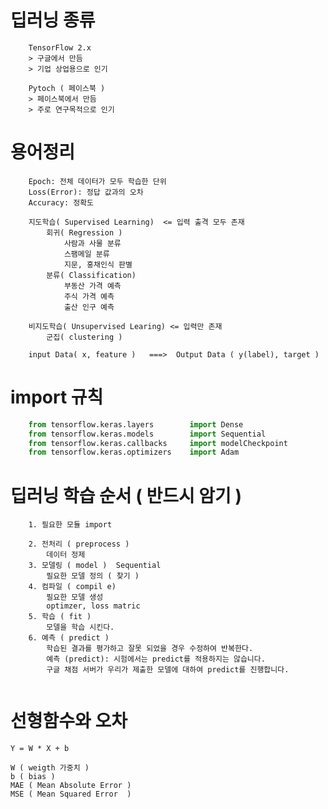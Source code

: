 # 딥러닝 종류
```
    TensorFlow 2.x   
    > 구글에서 만듬
    > 기업 상업용으로 인기

    Pytoch ( 페이스북 )
    > 페이스북에서 만듬
    > 주로 연구목적으로 인기
```

# 용어정리
```
    Epoch: 전체 데이터가 모두 학습한 단위
    Loss(Error): 정답 값과의 오차
    Accuracy: 정확도

    지도학습( Supervised Learning)  <= 입력 출격 모두 존재
        회귀( Regression )
            사람과 사물 분류
            스팸메일 분류
            지문, 홍채인식 판별
        분류( Classification)
            부동산 가격 예측
            주식 가격 예측
            출산 인구 예측

    비지도학습( Unsupervised Learing) <= 입력만 존재
        군집( clustering )

    input Data( x, feature )   ===>  Output Data ( y(label), target )    
```

# import 규칙
```Python
    from tensorflow.keras.layers        import Dense
    from tensorflow.keras.models        import Sequential
    from tensorflow.keras.callbacks     import modelCheckpoint
    from tensorflow.keras.optimizers    import Adam
```

# 딥러닝 학습 순서 ( 반드시 암기 )
```
    1. 필요한 모듈 import 
   
    2. 전처리 ( preprocess )
        데이터 정제
    3. 모델링 ( model )  Sequential 
        필요한 모델 정의 ( 찾기 )
    4. 컴파일 ( compil e)
        필요한 모델 생성
        optimzer, loss matric 
    5. 학습 ( fit )
        모델을 학습 시킨다.
    6. 예측 ( predict )
        학습된 결과를 평가하고 잘못 되었을 경우 수정하여 반복한다. 
        예측 (predict): 시험에서는 predict를 적용하지는 않습니다. 
        구글 채점 서버가 우리가 제출한 모델에 대하여 predict를 진행합니다.
    
```

# 선형함수와 오차 
    Y = W * X + b

    W ( weigth 가중치 )
    b ( bias )
    MAE ( Mean Absolute Error )
    MSE ( Mean Squared Error  )
    



